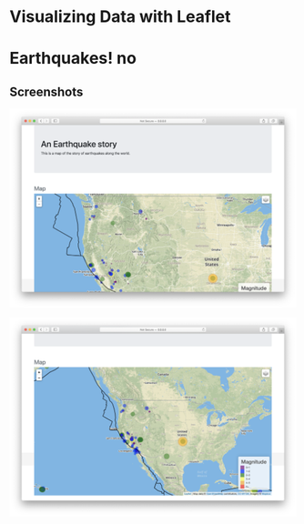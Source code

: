 # Visualizing Data with Leaflet

# Earthquakes! no 


## Screenshots

![home_1](images/webpage_1.png)

![home_2](images/webpage_2.png)



